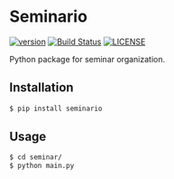 # Seminario

[![version](https://img.shields.io/pypi/v/seminario.svg)](https://test.pypi.org/project/fracdiff/)
[![Build Status](https://travis-ci.com/simaki/seminario.svg?branch=master)](https://travis-ci.com/simaki/fracdiff)
[![LICENSE](https://img.shields.io/github/license/simaki/seminario)](LICENSE)

Python package for seminar organization.

## Installation

```sh
$ pip install seminario
```

## Usage

```sh
$ cd seminar/
$ python main.py
```
